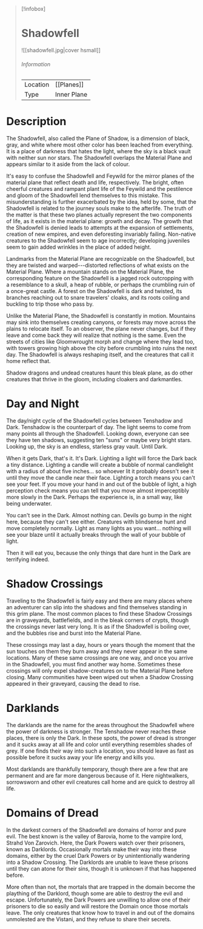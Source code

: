 
> [!infobox]
> # Shadowfell
> ![[shadowfell.jpg|cover hsmall]]
> ###### Information
> | | |
> |---|---|
> | Location | [[Planes]] |
> | Type | Inner Plane |

# Description

The Shadowfell, also called the Plane of Shadow, is a dimension of black, gray, and white where most other color has been leached from everything. It is a place of darkness that hates the light, where the sky is a black vault with neither sun nor stars. The Shadowfell overlaps the Material Plane and appears similar to it aside from the lack of colour.

It's easy to confuse the Shadowfell and Feywild for the mirror planes of the material plane that reflect death and life, respectively. The bright, often cheerful creatures and rampant plant life of the Feywild and the pestilence and gloom of the Shadowfell lend themselves to this mistake. This misunderstanding is further exacerbated by the idea, held by some, that the Shadowfell is related to the journey souls make to the afterlife. The truth of the matter is that these two planes actually represent the two components of life, as it exists in the material plane: growth and decay. The growth that the Shadowfell is denied leads to attempts at the expansion of settlements, creation of new empires, and even deforesting invariably failing. Non-native creatures to the Shadowfell seem to age incorrectly; developing juveniles seem to gain added wrinkles in the place of added height.

Landmarks from the Material Plane are recognizable on the Shadowfell, but they are twisted and warped---distorted reflections of what exists on the Material Plane. Where a mountain stands on the Material Plane, the corresponding feature on the Shadowfell is a jagged rock outcropping with a resemblance to a skull, a heap of rubble, or perhaps the crumbling ruin of a once-great castle. A forest on the Shadowfell is dark and twisted, its branches reaching out to snare travelers' cloaks, and its roots coiling and buckling to trip those who pass by.

Unlike the Material Plane, the Shadowfell is constantly in motion. Mountains may sink into themselves creating canyons, or forests may move across the plains to relocate itself. To an observer, the plane never changes, but if they leave and come back they will realize that nothing is the same. Even the streets of cities like Gloomwrought morph and change where they lead too, with towers growing high above the city before crumbling into ruins the next day. The Shadowfell is always reshaping itself, and the creatures that call it home reflect that.

Shadow dragons and undead creatures haunt this bleak plane, as do other creatures that thrive in the gloom, including cloakers and darkmantles.

# Day and Night

The day/night cycle of the Shadowfell cycles between Tenshadow and Dark. Tenshadow is the counterpart of day. The light seems to come from many points all through the Shadowfell. Looking down, everyone can see they have ten shadows, suggesting ten "suns" or maybe very bright stars. Looking up, the sky is an endless, starless gray vault. Until Dark.

When it gets Dark, that's it. It's Dark. Lighting a light will force the Dark back a tiny distance. Lighting a candle will create a bubble of normal candlelight with a radius of about five inches... so whoever lit it probably doesn't see it until they move the candle near their face. Lighting a torch means you can't see your feet. If you move your hand in and out of the bubble of light, a high perception check means you can tell that you move almost imperceptibly more slowly in the Dark. Perhaps the experience is, in a small way, like being underwater.

You can't see in the Dark. Almost nothing can. Devils go bump in the night here, because they can't see either. Creatures with blindsense hunt and move completely normally. Light as many lights as you want... nothing will see your blaze until it actually breaks through the wall of your bubble of light.

Then it will eat you, because the only things that dare hunt in the Dark are terrifying indeed.

# Shadow Crossings

Traveling to the Shadowfell is fairly easy and there are many places where an adventurer can slip into the shadows and find themselves standing in this grim plane. The most common places to find these Shadow Crossings are in graveyards, battlefields, and in the bleak corners of crypts, though the crossings never last very long. It is as if the Shadowfell is boiling over, and the bubbles rise and burst into the Material Plane.

These crossings may last a day, hours or years though the moment that the sun touches on them they burn away and they never appear in the same locations. Many of these same crossings are one way, and once you arrive in the Shadowfell, you must find another way home. Sometimes these crossings will only expel shadow-creatures on to the Material Plane before closing. Many communities have been wiped out when a Shadow Crossing appeared in their graveyard, causing the dead to rise.

# Darklands

The darklands are the name for the areas throughout the Shadowfell where the power of darkness is stronger. The Tenshadow never reaches these places, there is only the Dark. In these spots, the power of dread is stronger and it sucks away at all life and color until everything resembles shades of grey. If one finds their way into such a location, you should leave as fast as possible before it sucks away your life energy and kills you.

Most darklands are thankfully temporary, though there are a few that are permanent and are far more dangerous because of it. Here nightwalkers, sorrowsworn and other evil creatures call home and are quick to destroy all life.

# Domains of Dread

In the darkest corners of the Shadowfell are domains of horror and pure evil. The best known is the valley of Barovia, home to the vampire lord, Strahd Von Zarovich. Here, the Dark Powers watch over their prisoners, known as Darklords. Occasionally mortals make their way into these domains, either by the cruel Dark Powers or by unintentionally wandering into a Shadow Crossing. The Darklords are unable to leave these prisons until they can atone for their sins, though it is unknown if that has happened before.

More often than not, the mortals that are trapped in the domain become the plaything of the Darklord, though some are able to destroy the evil and escape. Unfortunately, the Dark Powers are unwilling to allow one of their prisoners to die so easily and will restore the Domain once those mortals leave. The only creatures that know how to travel in and out of the domains unmolested are the Vistani, and they refuse to share their secrets.